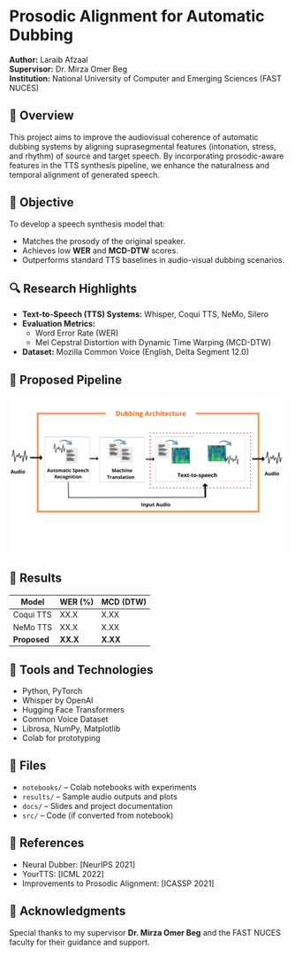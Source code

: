 # Prosodic Alignment for Automatic Dubbing

**Author:** Laraib Afzaal  
**Supervisor:** Dr. Mirza Omer Beg  
**Institution:** National University of Computer and Emerging Sciences (FAST NUCES)

## 🧠 Overview

This project aims to improve the audiovisual coherence of automatic dubbing systems by aligning suprasegmental features (intonation, stress, and rhythm) of source and target speech. By incorporating prosodic-aware features in the TTS synthesis pipeline, we enhance the naturalness and temporal alignment of generated speech.

## 🎯 Objective

To develop a speech synthesis model that:
- Matches the prosody of the original speaker.
- Achieves low **WER** and **MCD-DTW** scores.
- Outperforms standard TTS baselines in audio-visual dubbing scenarios.

## 🔍 Research Highlights

- **Text-to-Speech (TTS) Systems:** Whisper, Coqui TTS, NeMo, Silero
- **Evaluation Metrics:** 
  - Word Error Rate (WER)
  - Mel Cepstral Distortion with Dynamic Time Warping (MCD-DTW)
- **Dataset:** Mozilla Common Voice (English, Delta Segment 12.0)

## 📌 Proposed Pipeline

![Pipeline](docs/pipeline.png) <!-- Add your image here if available -->

## 🧪 Results

| Model      | WER (%) | MCD (DTW) |
|------------|---------|------------|
| Coqui TTS  | XX.X    | X.XX       |
| NeMo TTS   | XX.X    | X.XX       |
| **Proposed** | **XX.X** | **X.XX** |

## 🧰 Tools and Technologies

- Python, PyTorch
- Whisper by OpenAI
- Hugging Face Transformers
- Common Voice Dataset
- Librosa, NumPy, Matplotlib
- Colab for prototyping

## 📁 Files

- `notebooks/` – Colab notebooks with experiments
- `results/` – Sample audio outputs and plots
- `docs/` – Slides and project documentation
- `src/` – Code (if converted from notebook)

## 📜 References

- Neural Dubber: [NeurIPS 2021]
- YourTTS: [ICML 2022]
- Improvements to Prosodic Alignment: [ICASSP 2021]


## 🙌 Acknowledgments

Special thanks to my supervisor **Dr. Mirza Omer Beg** and the FAST NUCES faculty for their guidance and support.
